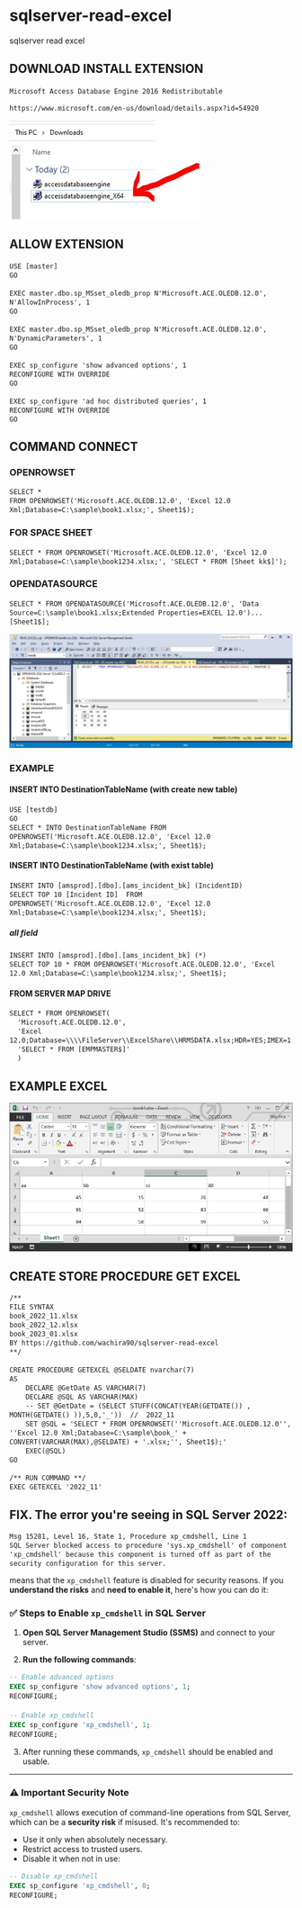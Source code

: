 # sqlserver-read-excel
sqlserver read excel

## DOWNLOAD INSTALL EXTENSION

``Microsoft Access Database Engine 2016 Redistributable``

```
https://www.microsoft.com/en-us/download/details.aspx?id=54920
```
![](img/img4.jpg)

## ALLOW EXTENSION

```
USE [master] 
GO 

EXEC master.dbo.sp_MSset_oledb_prop N'Microsoft.ACE.OLEDB.12.0', N'AllowInProcess', 1 
GO 

EXEC master.dbo.sp_MSset_oledb_prop N'Microsoft.ACE.OLEDB.12.0', N'DynamicParameters', 1 
GO 

EXEC sp_configure 'show advanced options', 1
RECONFIGURE WITH OVERRIDE
GO

EXEC sp_configure 'ad hoc distributed queries', 1
RECONFIGURE WITH OVERRIDE
GO
```

## COMMAND CONNECT

### OPENROWSET

```
SELECT * 
FROM OPENROWSET('Microsoft.ACE.OLEDB.12.0', 'Excel 12.0 Xml;Database=C:\sample\book1.xlsx;', Sheet1$);
```

### FOR SPACE SHEET

```
SELECT * FROM OPENROWSET('Microsoft.ACE.OLEDB.12.0', 'Excel 12.0 Xml;Database=C:\sample\book1234.xlsx;', 'SELECT * FROM [Sheet kk$]');
```

### OPENDATASOURCE

```
SELECT * FROM OPENDATASOURCE('Microsoft.ACE.OLEDB.12.0', 'Data Source=C:\sample\book1.xlsx;Extended Properties=EXCEL 12.0')...[Sheet1$];
```

![](img/img1.jpg)

### EXAMPLE

#### INSERT INTO DestinationTableName (with create new table)

```
USE [testdb]
GO
SELECT * INTO DestinationTableName FROM OPENROWSET('Microsoft.ACE.OLEDB.12.0', 'Excel 12.0 Xml;Database=C:\sample\book1234.xlsx;', Sheet1$);
```

#### INSERT INTO DestinationTableName (with exist table)

```
INSERT INTO [amsprod].[dbo].[ams_incident_bk] (IncidentID)
SELECT TOP 10 [Incident ID]  FROM OPENROWSET('Microsoft.ACE.OLEDB.12.0', 'Excel 12.0 Xml;Database=C:\sample\book1234.xlsx;', Sheet1$);
```

##### all field 

```
INSERT INTO [amsprod].[dbo].[ams_incident_bk] (*)
SELECT TOP 10 * FROM OPENROWSET('Microsoft.ACE.OLEDB.12.0', 'Excel 12.0 Xml;Database=C:\sample\book1234.xlsx;', Sheet1$);
```


#### FROM SERVER MAP DRIVE

```
SELECT * FROM OPENROWSET(
  'Microsoft.ACE.OLEDB.12.0',
  'Excel 12.0;Database=\\\\FileServer\\ExcelShare\\HRMSDATA.xlsx;HDR=YES;IMEX=1',
  'SELECT * FROM [EMPMASTER$]'
  )
```

## EXAMPLE EXCEL

![](img/img2.jpg)

## CREATE STORE PROCEDURE GET EXCEL

```
/**
FILE SYNTAX
book_2022_11.xlsx
book_2022_12.xlsx
book_2023_01.xlsx
BY https://github.com/wachira90/sqlserver-read-excel
**/

CREATE PROCEDURE GETEXCEL @SELDATE nvarchar(7)
AS
    DECLARE @GetDate AS VARCHAR(7)
    DECLARE @SQL AS VARCHAR(MAX)
    -- SET @GetDate = (SELECT STUFF(CONCAT(YEAR(GETDATE()) , MONTH(GETDATE() )),5,0,'_'))  //  2022_11
    SET @SQL = 'SELECT * FROM OPENROWSET(''Microsoft.ACE.OLEDB.12.0'', ''Excel 12.0 Xml;Database=C:\sample\book_' + CONVERT(VARCHAR(MAX),@SELDATE) + '.xlsx;'', Sheet1$);'
    EXEC(@SQL)
GO

/** RUN COMMAND **/
EXEC GETEXCEL '2022_11'

```

## FIX. The error you're seeing in SQL Server 2022:

```
Msg 15281, Level 16, State 1, Procedure xp_cmdshell, Line 1
SQL Server blocked access to procedure 'sys.xp_cmdshell' of component 'xp_cmdshell' because this component is turned off as part of the security configuration for this server.
```

means that the `xp_cmdshell` feature is disabled for security reasons. If you **understand the risks** and **need to enable it**, here's how you can do it:

### ✅ Steps to Enable `xp_cmdshell` in SQL Server

1. **Open SQL Server Management Studio (SSMS)** and connect to your server.

2. **Run the following commands**:

```sql
-- Enable advanced options
EXEC sp_configure 'show advanced options', 1;
RECONFIGURE;

-- Enable xp_cmdshell
EXEC sp_configure 'xp_cmdshell', 1;
RECONFIGURE;
```

3. After running these commands, `xp_cmdshell` should be enabled and usable.

---

### ⚠️ Important Security Note

`xp_cmdshell` allows execution of command-line operations from SQL Server, which can be a **security risk** if misused. It's recommended to:

- Use it only when absolutely necessary.
- Restrict access to trusted users.
- Disable it when not in use:

```sql
-- Disable xp_cmdshell
EXEC sp_configure 'xp_cmdshell', 0;
RECONFIGURE;
```

